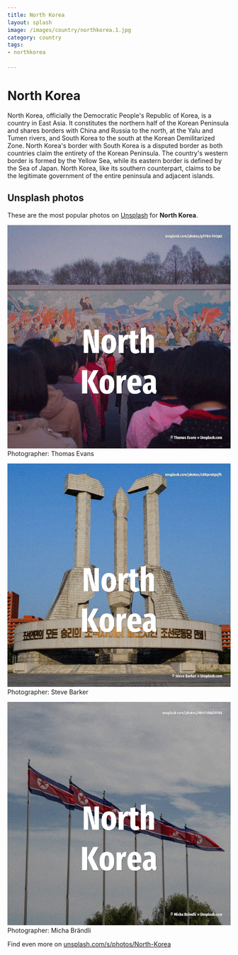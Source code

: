 ```yaml
---
title: North Korea
layout: splash
image: /images/country/northkorea.1.jpg
category: country
tags:
- northkorea

---
```

# North Korea

North Korea, officially the Democratic People's Republic of Korea, is a country in East Asia. It constitutes the northern half of the Korean Peninsula and shares borders with China and Russia  to the north, at the Yalu  and Tumen rivers, and South Korea to the south at the Korean  Demilitarized Zone. North Korea's border with South Korea is a disputed border as both countries claim the entirety of  the Korean Peninsula. The country's western border is formed by the Yellow Sea, while its eastern border is defined by  the Sea of Japan. North Korea, like its southern counterpart, claims to be the legitimate government of the entire  peninsula and adjacent islands. 

 
## Unsplash photos
These are the most popular photos on [Unsplash](https://unsplash.com) for **North Korea**.
 
![North Korea](/images/country/northkorea.1.jpg)
Photographer:  Thomas Evans
 
![North Korea](/images/country/northkorea.2.jpg)
Photographer:  Steve Barker
 
![North Korea](/images/country/northkorea.3.jpg)
Photographer:  Micha Brändli
 
Find even more on [unsplash.com/s/photos/North-Korea](https://unsplash.com/s/photos/North-Korea)
 
